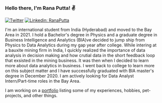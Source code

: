 ### Hello there, I'm Rana Putta! ✌
[![Twitter](https://img.shields.io/twitter/follow/ranaputta?label=Follow)](https://twitter.com/ranaputta)
[![Linkedin: RanaPutta](https://img.shields.io/badge/-Rana%20Putta-blue?style=flat-square&logo=Linkedin&logoColor=white&link=https://www.linkedin.com/in/rana-putta/)](https://www.linkedin.com/in/rana-putta/)


I'm an international student from India (Hyderabad) and moved to the Bay Area in 2021. I hold a Bachelor's degree in Physics and a graduate degree in Business
Intelligence and Analytics (BIA)ve decided to jump ship from Physics to Data Analytics during my gap year after college. While intering at 
a bauxite mining firm in India, I quickly realized the importance of data analysis in decision making and how crutial data in the short feedback loop that exsisted in the mining business. It was then when I decided to learn more about data analytics in business. I went back to college to learn more on this subject matter and I have successfully graduated with BIA master's degree in December 2020. I am actively looking for Data Analyst Intern/Part-time roles in the Bay Area.


I am working on a [portfolio](https://rana.putta/) listing some of my experiences, hobbies, pet-projects, and other things.
